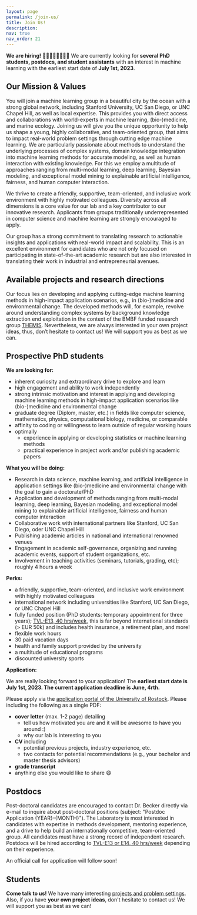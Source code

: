 ```yaml
---
layout: page
permalink: /join-us/
title: Join Us!
description: 
nav: true
nav_order: 21
---
```


**We are hiring!** 👩‍🎓🧑‍🏫👩‍⚕️🙋‍♂️ We are currently looking for **several PhD students, postdocs, and student assistants** with an interest in machine learning with the earliest start date of **July 1st, 2023**.

## Our Mission & Values

You will join a machine learning group in a beautiful city by the ocean with a strong global network, including Stanford University, UC San Diego, or UNC Chapel Hill, as well as local expertise. This provides you with direct access and collaborations with world-experts in machine learning, (bio-)medicine, and marine ecology. Joining us will give you the unique opportunity to help us shape a young, highly collaborative, and team-oriented group, that aims to impact real-world problem settings through cutting edge machine learning. We are particularly passionate about methods to understand the underlying processes of complex systems, domain knowledge integration into machine learning methods for accurate modeling, as well as human interaction with existing knowledge. For this we employ a multitude of approaches ranging from multi-modal learning, deep learning, Bayesian modeling, and exceptional model mining to explainable artificial intelligence, fairness, and human computer interaction.

We thrive to create a friendly, supportive, team-oriented, and inclusive work environment with highly motivated colleagues. Diversity across all dimensions is a core value for our lab and a key contributor to our innovative research. Applicants from groups traditionally underrepresented in computer science and machine learning are strongly encouraged to apply.

Our group has a strong commitment to translating research to actionable insights and applications with real-world impact and scalability. This is an excellent environment for candidates who are not only focused on participating in state-of-the-art academic research but are also interested in translating their work in industrial and entrepreneurial avenues.

## Available projects and research directions

Our focus lies on developing and applying cutting-edge machine learning methods in high-impact application scenarios, e.g., in (bio-)medicine and environmental change. The developed methods will, for example, revolve around understanding complex systems by background knowledge extraction end exploitation in the context of the BMBF funded research group [THEMIS](/projects/2022_themis). Nevertheless, we are always interested in your own project ideas, thus, don’t hesitate to contact us! We will support you as best as we can.

## Prospective PhD students

**We are looking for:**

* inherent curiosity and extraordinary drive to explore and learn
* high engagement and ability to work independently
* strong intrinsic motivation and interest in applying and developing machine learning methods in high-impact application scenarios like (bio-)medicine and environmental change
* graduate degree (Diplom, master, etc.) in fields like computer science, mathematics, physics, computational biology, medicine, or comparable
* affinity to coding or willingness to learn outside of regular working hours
* optimally
    * experience in applying or developing statistics or machine learning methods
    * practical experience in project work and/or publishing academic papers

**What you will be doing:**

* Research in data science, machine learning, and artificial intelligence in application settings like (bio-)medicine and environmental change with the goal to gain a doctorate/PhD
* Application and development of methods ranging from multi-modal learning, deep learning, Bayesian modeling, and exceptional model mining to explainable artificial intelligence, fairness and human computer interaction
* Collaborative work with international partners like Stanford, UC San Diego, oder UNC Chapel Hill
* Publishing academic articles in national and international renowned venues
* Engagement in academic self-governance, organizing and running academic events, support of student organizations, etc.
* Involvement in teaching activities (seminars, tutorials, grading, etc); roughly 4 hours a week

**Perks:**

* a friendly, supportive, team-oriented, and inclusive work environment with highly motivated colleagues
* international network including universities like Stanford, UC San Diego, or UNC Chapel Hill
* fully funded position (PhD students: temporary appointment for three years); [TVL-E13, 40 hrs/week](https://oeffentlicher-dienst.info/c/t/rechner/tv-l/west?id=tv-l-2021&g=E_13&s=1&zv=VBL&z=100&zulage=&stj=2022b&stkl=1&r=0&zkf=0&kk=15.5%25), this is far beyond international standards (> EUR 50k) and includes health insurance, a retirement plan, and more!
* flexible work hours
* 30 paid vacation days
* health and family support provided by the university
* a multitude of educational programs
* discounted university sports

**Application:**

We are really looking forward to your application!
The **earliest start date is July 1st, 2023. The current application deadline is June, 4rth.**
<!-- Please send your material directly to Martin Becker: [martin.becker@uni-rostock.de](mailto:martin.becker@uni-rostock.de).
The subject should be **"PhD Application 2022"**. -->
Please apply via the [application portal of the University of Rostock](https://jobs.uni-rostock.de/jobposting/5f37eea9a92c67faa9474ab07f0ea0153d3456be0).
Please including the following as a single PDF:

* **cover letter** (max. 1-2 page) detailing
    * tell us how motivated you are and it will be awesome to have you around :)
    * why our lab is interesting to you
* **CV** including
    * potential previous projects, industry experience, etc.
    * two contacts for potential recommendations (e.g., your bachelor and master thesis advisors)
* **grade transcript**
* anything else you would like to share 😄

## Postdocs

Post-doctoral candidates are encouraged to contact Dr. Becker directly via e-mail to inquire about post-doctoral positions (subject: "Postdoc Application {YEAR}-{MONTH}").
The Laboratory is most interested in candidates with expertise in methods development, mentoring experience, and a drive to help build an internationally competitive, team-oriented group.
All candidates must have a strong record of independent research.
Postdocs will be hired according to [TVL-E13 or E14, 40 hrs/week](https://oeffentlicher-dienst.info/c/t/rechner/tv-l/west?id=tv-l-2021&g=E_13&s=1&zv=VBL&z=100&zulage=&stj=2022b&stkl=1&r=0&zkf=0&kk=15.5%25) depending on their experience.

An official call for application will follow soon!

## Students

**Come talk to us!** We have many interesting [projects and problem settings](/projects).
Also, if you have **your own project ideas**, don't hesitate to contact us!
We will support you as best as we can!
